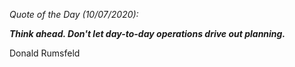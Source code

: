 *Quote of the Day (10/07/2020):*

_**Think ahead. Don't let day-to-day operations drive out planning.**_

Donald Rumsfeld